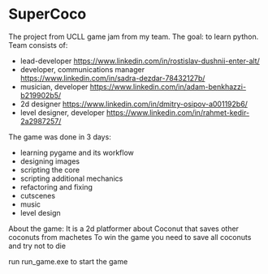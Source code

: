 # SuperCoco
The project from UCLL game jam from my team.
The goal: to learn python. 
Team consists of: 
- lead-developer https://www.linkedin.com/in/rostislav-dushnii-enter-alt/
- developer, communications manager https://www.linkedin.com/in/sadra-dezdar-78432127b/
- musician, developer https://www.linkedin.com/in/adam-benkhazzi-b219902b5/
- 2d designer https://www.linkedin.com/in/dmitry-osipov-a001192b6/
- level designer, developer https://www.linkedin.com/in/rahmet-kedir-2a2987257/

The game was done in 3 days:
- learning pygame and its workflow
- designing images 
- scripting the core
- scripting additional mechanics
- refactoring and fixing 
- cutscenes 
- music 
- level design

About the game: 
It is a 2d platformer about Coconut that saves other coconuts from machetes
To win the game you need to save all coconuts and try not to die

run run_game.exe to start the game
